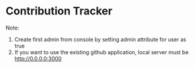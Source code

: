 # Contribution Tracker

Note: 
1. Create first admin from console by setting admin attribute for user as true
2. If you want to use the existing github application, local server must be http://0.0.0.0:3000     
